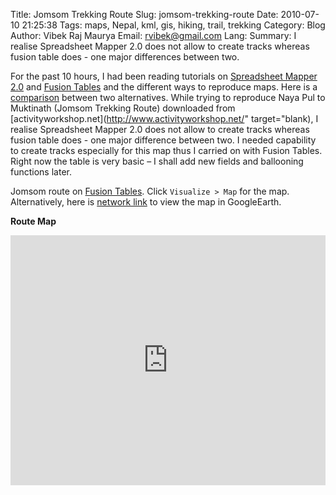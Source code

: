 Title: Jomsom Trekking Route
Slug: jomsom-trekking-route
Date: 2010-07-10 21:25:38
Tags: maps, Nepal, kml, gis, hiking, trail, trekking
Category: Blog
Author: Vibek Raj Maurya
Email:  rvibek@gmail.com
Lang: 
Summary: I realise Spreadsheet Mapper 2.0 does not allow to create tracks whereas fusion table does - one major differences between two.

For the past 10 hours, I had been reading tutorials on [Spreadsheet Mapper 2.0](http://earth.google.com/outreach/tutorial_spreadsheet.html) and [Fusion Tables](http://tables.googlelabs.com/Home) and the different ways to reproduce maps. Here is a [comparison](http://earth.google.com/outreach/tutorial_fusion_yourowndata.html#comparemappers) between two alternatives. While trying to reproduce Naya Pul to Muktinath (Jomsom Trekking Route) downloaded from [activityworkshop.net](http://www.activityworkshop.net/" target="blank), I realise Spreadsheet Mapper 2.0 does not allow to create tracks whereas fusion table does - one major difference between two. I needed capability to create tracks especially for this map thus I carried on with Fusion Tables. Right now the table is very basic – I shall add new fields and ballooning functions later.

Jomsom route on [Fusion Tables](http://tables.googlelabs.com/DataSource?dsrcid=225122). Click ```Visualize > Map``` for the map. Alternatively, here is [network link](http://tables.googlelabs.com/exporttable?query=select+col1%2Ccol2+from+225122+&o=kmllink&g=col2) to view the map in GoogleEarth.

**Route Map**
<iframe width="100%" height="400" scrolling="no" frameborder="no" src="https://www.google.com/fusiontables/embedviz?q=select+col2+from+16ityBPE7QpIahJcj11KFAkF_5pKwp46xX5KlDw&amp;viz=MAP&amp;h=false&amp;lat=28.567306171692945&amp;lng=83.72948049999991&amp;t=1&amp;z=9&amp;l=col2"></iframe>
